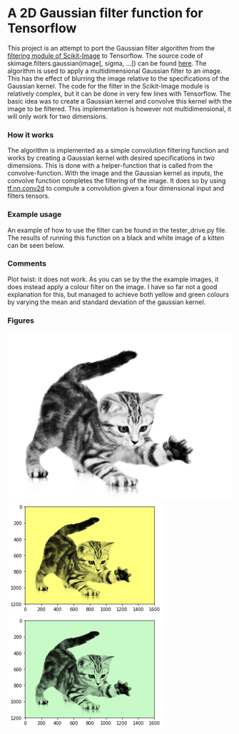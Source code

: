 # A 2D Gaussian filter function for Tensorflow

This project is an attempt to port the Gaussian filter algorithm from the [filtering module of Scikit-Image](https://scikit-image.org/docs/stable/api/skimage.filters.html) to Tensorflow. The source code of skimage.filters.gaussian(image[, sigma, …]) can be found [here](https://github.com/scikit-image/scikit-image/blob/v0.16.1/skimage/filters/_gaussian.py#L12). The algorithm is used to apply a multidimensional Gaussian filter to an image. This has the effect of blurring the image relative to the specifications of the Gaussian kernel. The code for the filter in the Scikit-Image module is relatively complex, but it can be done in very few lines with Tensorflow. The basic idea was to create a Gaussian kernel and convolve this kernel with the image to be filtered. This implementation is however not multidimensional, it will only work for two dimensions. 

### How it works
The algorithm is implemented as a simple convolution filtering function and works by creating a Gaussian kernel with desired specifications in two dimensions. This is done with a helper-function that is called from the convolve-function. With the image and the Gaussian kernel as inputs, the convolve function completes the filtering of the image. It does so by using [tf.nn.conv2d](https://www.tensorflow.org/api_docs/python/tf/nn/conv2d) to compute a convolution given a four dimensional input and filters tensors. 

### Example usage
An example of how to use the filter can be found in the tester_drive.py file. The results of running this function on a black and white image of a kitten can be seen below.

### Comments
Plot twist: it does not work. As you can se by the the example images, it does instead apply a colour filter on the image. I have so far not a good explanation for this, but managed to achieve both yellow and green colours by varying the mean and standard deviation of the gaussian kernel. 

### Figures
![Gray kitten](resources/gray_kitten.jpg)
![Yellow kitten](resources/yellow_kitten.png)
![Green kitten](resources/green_kitten.png)